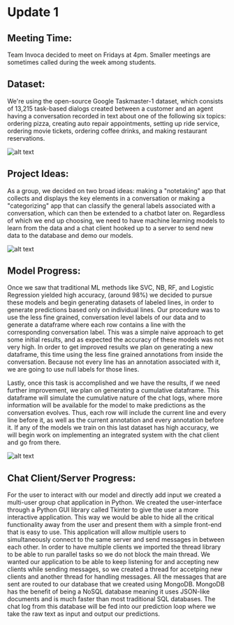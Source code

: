 # Update 1

## Meeting Time:
Team Invoca decided to meet on Fridays at 4pm. Smaller meetings are sometimes called during the week among students.

## Dataset:
We're using the open-source Google Taskmaster-1 dataset, which consists of 13,215 task-based dialogs created between a customer and an agent having a conversation recorded in text about one of the following six topics: ordering pizza, creating auto repair appointments, setting up ride service, ordering movie tickets, ordering coffee drinks, and making restaurant reservations.

![alt text](Dataset.png)

## Project Ideas:
As a group, we decided on two broad ideas: making a "notetaking" app that collects and displays the key elements in a conversation or making a "categorizing" app that can classify the general labels associated with a conversation, which can then be extended to a chatbot later on. Regardless of which we end up choosing, we need to have machine learning models to learn from the data and a chat client hooked up to a server to send new data to the database and demo our models.

![alt text](ProjectConcept.png)

## Model Progress:
Once we saw that traditional ML methods like SVC, NB, RF, and Logistic Regression yielded high accuracy, (around 98%) we decided to pursue these models and begin generating datasets of labeled lines, in order to generate predictions based only on individual lines. Our procedure was to use the less fine grained, conversation level labels of our data and to generate a dataframe where each row contains a line with the corresponding conversation label. This was a simple naive approach to get some initial results, and as expected the accuracy of these models was not very high. In order to get improved results we plan on generating a new dataframe, this time using the less fine grained annotations from inside the conversation. Because not every line has an annotation associated with it, we are going to use null labels for those lines.

Lastly, once this task is accomplished and we have the results, if we need further improvement, we plan on generating a cumulative dataframe. This dataframe will simulate the cumulative nature of the chat logs, where more information will be available for the model to make predictions as the conversation evolves. Thus, each row will include the current line and every line before it, as well as the current annotation and every annotation before it. If any of the models we train on this last dataset has high accuracy, we will begin work on implementing an integrated system with the chat client and go from there.

![alt text](ModelResults.png)

## Chat Client/Server Progress:
For the user to interact with our model and directly add input we created a multi-user group chat application in Python. We created the user-interface through a Python GUI library called Tkinter to give the user a more interactive application. This way we would be able to hide all the critical functionality away from the user and present them with a simple front-end that is easy to use. This application will allow multiple users to simultaneously connect to the same server and send messages in between each other. In order to have multiple clients we imported the thread library to be able to run parallel tasks so we do not block the main thread. We wanted our application to be able to keep listening for and accepting new clients while sending messages, so we created a thread for accetping new clients and another thread for handling messages. All the messages that are sent are routed to our database that we created using MongoDB. MongoDB has the benefit of being a NoSQL database meaning it uses JSON-like documents and is much faster than most traditional SQL databases. The chat log from this database will be fed into our prediction loop where we take the raw text as input and output our predictions.
